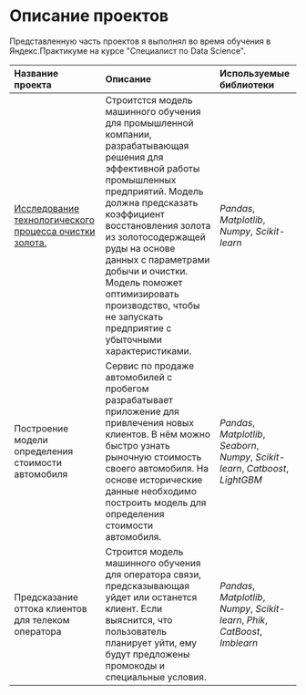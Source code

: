 # Описание проектов 
Представленную часть проектов я выполнял во время обучения в Яндекс.Практикуме на курсе "Специалист по Data Science".

           
| Название проекта      | Описание               | Используемые библиотеки      |
| :-------------------- | :--------------------- | :--------------------------- |
| [Исследование технологического    процесса очистки золота.](#https://github.com/KYashin/My_Study_Projects/tree/main/Car%20Costs) | Cтроитстся модель машинного обучения для промышленной компании, разрабатывающая решения для эффективной работы промышленных предприятий. Модель    должна предсказать коэффициент восстановления золота из золотосодержащей руды на основе данных с параметрами добычи и очистки. Модель поможет оптимизировать производство, чтобы не запускать предприятие с убыточными характеристиками. | *Pandas*, *Matplotlib*, *Numpy*, *Scikit-learn*|
| Построение модели определения стоимости автомобиля | Сервис по продаже автомобилей с пробегом  разрабатывает приложение для привлечения новых клиентов. В нём можно быстро узнать рыночную стоимость своего автомобиля. На основе исторические данные необходимо построить модель для определения стоимости автомобиля. | *Pandas*, *Matplotlib*, *Seaborn*, *Numpy*, *Scikit-learn*, *Catboost*, *LightGBM* |
| Предсказание оттока клиентов для телеком оператора | Строится модель машинного обучения для оператора связи, предсказывающая уйдет или останется клиент. Если выяснится, что пользователь планирует уйти, ему будут предложены промокоды и специальные условия. | *Pandas*, *Matplotlib*, *Numpy*, *Scikit-learn*, *Phik*, *CatBoost*, *Imblearn* |

